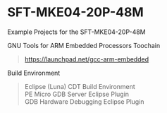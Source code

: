 # SFT-MKE04-20P-48M
Example Projects for the SFT-MKE04-20P-48M


GNU Tools for ARM Embedded Processors Toochain<br />
> https://launchpad.net/gcc-arm-embedded<br />

Build Environment<br />

> Eclipse (Luna) CDT Build Environment<br />
> PE Micro GDB Server Eclipse Plugin<br />
> GDB Hardware Debugging Eclipse Plugin<br />
